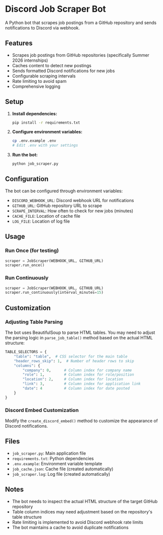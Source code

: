 # Discord Job Scraper Bot

A Python bot that scrapes job postings from a GitHub repository and sends notifications to Discord via webhook.

## Features

- Scrapes job postings from GitHub repositories (specifically Summer 2026 internships)
- Caches content to detect new postings
- Sends formatted Discord notifications for new jobs
- Configurable scraping intervals
- Rate limiting to avoid spam
- Comprehensive logging

## Setup

1. **Install dependencies:**
   ```bash
   pip install -r requirements.txt
   ```

2. **Configure environment variables:**
   ```bash
   cp .env.example .env
   # Edit .env with your settings
   ```

3. **Run the bot:**
   ```bash
   python job_scraper.py
   ```

## Configuration

The bot can be configured through environment variables:

- `DISCORD_WEBHOOK_URL`: Discord webhook URL for notifications
- `GITHUB_URL`: GitHub repository URL to scrape
- `SCRAPE_INTERVAL`: How often to check for new jobs (minutes)
- `CACHE_FILE`: Location of cache file
- `LOG_FILE`: Location of log file

## Usage

### Run Once (for testing)
```python
scraper = JobScraper(WEBHOOK_URL, GITHUB_URL)
scraper.run_once()
```

### Run Continuously
```python
scraper = JobScraper(WEBHOOK_URL, GITHUB_URL)
scraper.run_continuously(interval_minutes=15)
```

## Customization

### Adjusting Table Parsing

The bot uses BeautifulSoup to parse HTML tables. You may need to adjust the parsing logic in `parse_job_table()` method based on the actual HTML structure:

```python
TABLE_SELECTORS = {
    "table": "table",  # CSS selector for the main table
    "header_rows_skip": 1,  # Number of header rows to skip
    "columns": {
        "company": 0,      # Column index for company name
        "role": 1,         # Column index for role/position
        "location": 2,     # Column index for location
        "link": 3,         # Column index for application link
        "date": 4          # Column index for date posted
    }
}
```

### Discord Embed Customization

Modify the `create_discord_embed()` method to customize the appearance of Discord notifications.

## Files

- `job_scraper.py`: Main application file
- `requirements.txt`: Python dependencies
- `.env.example`: Environment variable template
- `job_cache.json`: Cache file (created automatically)
- `job_scraper.log`: Log file (created automatically)

## Notes

- The bot needs to inspect the actual HTML structure of the target GitHub repository
- Table column indices may need adjustment based on the repository's table structure
- Rate limiting is implemented to avoid Discord webhook rate limits
- The bot maintains a cache to avoid duplicate notifications